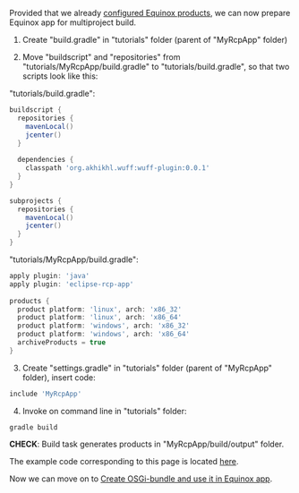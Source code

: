 Provided that we already [configured Equinox products](Configure-Equinox-products), we can now prepare Equinox app for multiproject build.

1. Create "build.gradle" in "tutorials" folder (parent of "MyRcpApp" folder) 

2. Move "buildscript" and "repositories" from "tutorials/MyRcpApp/build.gradle" to "tutorials/build.gradle", so that two scripts look like this:

  "tutorials/build.gradle":
  ```groovy
  buildscript {
    repositories {
      mavenLocal()
      jcenter()
    }
    
    dependencies {
      classpath 'org.akhikhl.wuff:wuff-plugin:0.0.1'
    }
  }

  subprojects {
    repositories {
      mavenLocal()
      jcenter()
    }
  }
  ```

  "tutorials/MyRcpApp/build.gradle":
  ```groovy
  apply plugin: 'java'
  apply plugin: 'eclipse-rcp-app'
    
  products {
    product platform: 'linux', arch: 'x86_32'
    product platform: 'linux', arch: 'x86_64'
    product platform: 'windows', arch: 'x86_32'
    product platform: 'windows', arch: 'x86_64'
    archiveProducts = true
  }
  ```

3. Create "settings.gradle" in "tutorials" folder (parent of "MyRcpApp" folder), insert code:

  ```groovy
  include 'MyRcpApp'
  ```

4. Invoke on command line in "tutorials" folder:

  ```shell
  gradle build
  ```

  **CHECK**: Build task generates products in "MyRcpApp/build/output" folder.

The example code corresponding to this page is located [here](../tree/master/tutorialExamples/EquinoxApp-3).

Now we can move on to [Create OSGi-bundle and use it in Equinox app](Create-OSGi-bundle-and-use-it-in-Equinox-app).
